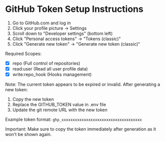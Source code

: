 # GitHub Token Setup Instructions

1. Go to GitHub.com and log in
2. Click your profile picture → Settings
3. Scroll down to "Developer settings" (bottom left)
4. Click "Personal access tokens" → "Tokens (classic)"
5. Click "Generate new token" → "Generate new token (classic)"

Required Scopes:
- [x] repo (Full control of repositories)
- [x] read:user (Read all user profile data)
- [x] write:repo_hook (Hooks management)

Note: The current token appears to be expired or invalid. After generating a new token:
1. Copy the new token
2. Replace the GITHUB_TOKEN value in .env file
3. Update the git remote URL with the new token

Example token format: `ghp_xxxxxxxxxxxxxxxxxxxxxxxxxxxxxxxxxxxx`

Important: Make sure to copy the token immediately after generation as it won't be shown again.